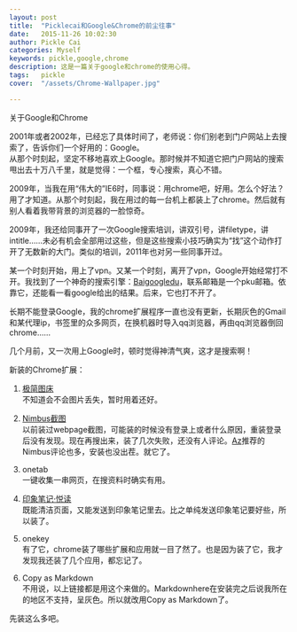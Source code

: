 ```yaml
---
layout: post  
title:  "Picklecai和Google&Chrome的前尘往事"  
date:   2015-11-26 10:02:30  
author: Pickle Cai  
categories: Myself  
keywords: pickle,google,chrome  
description: 这是一篇关于google和chrome的使用心得。  
tags:	pickle   
cover:  "/assets/Chrome-Wallpaper.jpg"  

---  
```


关于Google和Chrome  

2001年或者2002年，已经忘了具体时间了，老师说：你们别老到门户网站上去搜索了，告诉你们一个好用的：Google。   
从那个时刻起，坚定不移地喜欢上Google。那时候并不知道它把门户网站的搜索甩出去十万八千里，就是觉得：一个框，专心搜索，真心不错。  

2009年，当我在用“伟大的”IE6时，同事说：用chrome吧，好用。怎么个好法？用了才知道。从那个时刻起，我在用过的每一台机上都装上了chrome。然后就有别人看着我带背景的浏览器的一脸惊奇。  

2009年，我还给同事开了一次Google搜索培训，讲双引号，讲filetype，讲intitle……未必有机会全部用过这些，但是这些搜索小技巧确实为“找”这个动作打开了无数新的大门。类似的培训，2011年也对另一些同事开过。  

某一个时刻开始，用上了vpn。又某一个时刻，离开了vpn，Google开始经常打不开。我找到了一个神奇的搜索引擎：[Baigoogledu](http://www.baigoogledu.com)，联系邮箱是一个pku邮箱。依靠它，还能看一看google给出的结果。后来，它也打不开了。   

长期不能登录Google，我的chrome扩展程序一直也没有更新，长期灰色的Gmail和某代理ip，书签里的众多网页，在换机器时导入qq浏览器，再由qq浏览器倒回chrome……

几个月前，又一次用上Google时，顿时觉得神清气爽，这才是搜索啊！  

新装的Chrome扩展：   

1. [极简图床](http://yotuku.cn/?utm_source=chromeplugin)   
不知道会不会图片丢失，暂时用着还好。  

2. [Nimbus截图](http://nimbus.everhelper.me/indexcn.php)   
以前装过webpage截图，可能装的时候没有登录上或者什么原因，重装登录后没有发现。现在再搜出来，装了几次失败，还没有人评论。[Az](http://azeril.me/)推荐的Nimbus评论也多，安装也没出茬。就它了。   

3. onetab  
一键收集一串网页，在搜资料时确实有用。  

4. [印象笔记·悦读](https://www.yinxiang.com/clearly/guide/)   
既能清洁页面，又能发送到印象笔记里去。比之单纯发送印象笔记要好些，所以装了。  

5. onekey  
有了它，chrome装了哪些扩展和应用就一目了然了。也是因为装了它，我才发现我还装了几个应用，都忘记了。  

6. Copy as Markdown  
不用说，以上链接都是用这个来做的。Markdownhere在安装完之后说我所在的地区不支持，呈灰色。所以就改用Copy as Markdown了。   

先装这么多吧。

